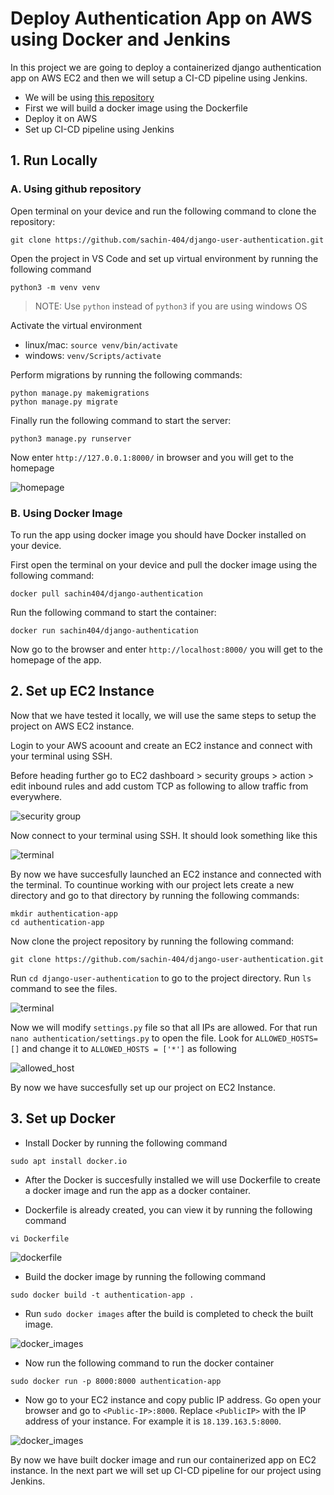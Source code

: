 # Deploy Authentication App on AWS using Docker and Jenkins

In this project we are going to deploy a containerized django authentication app on AWS EC2 and then we will setup a CI-CD pipeline using Jenkins.

- We will be using [this repository](https://github.com/sachin-404/django-user-authentication)
- First we will build a docker image using the Dockerfile
- Deploy it on AWS
- Set up CI-CD pipeline using Jenkins

## 1. Run Locally
### A. Using github repository
Open terminal on your device and run the following command to clone the repository:
```
git clone https://github.com/sachin-404/django-user-authentication.git
```
Open the project in VS Code and set up virtual environment by running the following command
```
python3 -m venv venv
```
> NOTE: Use `python` instead of `python3` if you are using windows OS

Activate the virtual environment

- linux/mac: `source venv/bin/activate`
- windows: `venv/Scripts/activate`

Perform migrations by running the following commands:
```
python manage.py makemigrations
python manage.py migrate
```
Finally run the following command to start the server:
```
python3 manage.py runserver
```
Now enter `http://127.0.0.1:8000/` in browser and you will get to the homepage

![homepage](img/1.png)

### B. Using Docker Image
To run the app using docker image you should have Docker installed on your device.

First open the terminal on your device and pull the docker image using the following command:
```
docker pull sachin404/django-authentication
```

Run the following command to start the container:
```
docker run sachin404/django-authentication
```
Now go to the browser and enter  `http://localhost:8000/` you will get to the homepage of the app.

## 2. Set up EC2 Instance
Now that we have tested it locally, we will use the same steps to setup the project on AWS EC2 instance. 

Login to your AWS acoount and create an EC2 instance and connect with your terminal using SSH.

Before heading further go to EC2 dashboard > security groups > action > edit inbound rules and add custom TCP as following to allow traffic from everywhere.

![security group](img/2.png)

Now connect to your terminal using SSH. It should look something like this

![terminal](img/3.png)

By now we have succesfully launched an EC2 instance and connected with the terminal. To countinue working with our project lets create a new directory and go to that directory by running the following commands:
```
mkdir authentication-app
cd authentication-app
```
Now clone the project repository by running the following command:
```
git clone https://github.com/sachin-404/django-user-authentication.git
```
Run `cd django-user-authentication` to go to the project directory. Run `ls` command to see the files.

![terminal](img/4.png)

Now we will modify `settings.py` file so that all IPs are allowed. For that run `nano authentication/settings.py` to open the file. Look for `ALLOWED_HOSTS=[]` and change it to `ALLOWED_HOSTS = ['*']` as following

![allowed_host](img/5.png)

By now we have succesfully set up our project on EC2 Instance.

## 3. Set up Docker

- Install Docker by running the following command
```
sudo apt install docker.io
```
- After the Docker is succesfully installed we will use Dockerfile to create a docker image and run the app as a docker container.

- Dockerfile is already created, you can view it by running the following command
```
vi Dockerfile
```
![dockerfile](img/6.png)

- Build the docker image by running the following command
```
sudo docker build -t authentication-app .
```

- Run `sudo docker images` after the build is completed to check the built image.

![docker_images](img/7.png)

- Now run the following command to run the docker container
```
sudo docker run -p 8000:8000 authentication-app
```

- Now go to your EC2 instance and copy public IP address. Go open your browser and go to `<Public-IP>:8000`. Replace `<PublicIP>` with the IP address of your instance. For example it is `18.139.163.5:8000`. 

![docker_images](img/8.png)

By now we have built docker image and run our containerized app on EC2 instance. In the next part we will set up CI-CD pipeline for our project using Jenkins.

